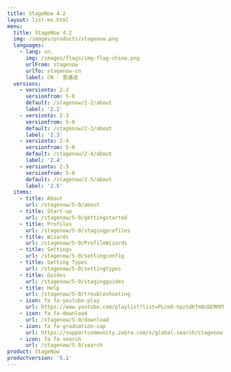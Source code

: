 ```yaml
---
title: StageNow 4.2
layout: list-mx.html
menu:
  title: StageNow 4.2
  img: /images/products/stagenow.png
  languages:
    - lang: cn,
      img: /images/flags/img-flag-china.png
      urlFrom: stagenow
      urlTo: stagenow-cn
      label: CN - 普通话
  versions:
    - versionto: 2-2
      versionfrom: 5-0
      default: /stagenow/2-2/about
      label: '2.2'
    - versionto: 2-3
      versionfrom: 5-0
      default: /stagenow/2-3/about
      label: '2.3'
    - versionto: 2-4
      versionfrom: 5-0
      default: /stagenow/2-4/about
      label: '2.4'
    - versionto: 2-5
      versionfrom: 5-0
      default: /stagenow/2-5/about
      label: '2.5'
  items:
    - title: About
      url: /stagenow/5-0/about
    - title: Start-up
      url: /stagenow/5-0/gettingstarted
    - title: Profiles
      url: /stagenow/5-0/stagingprofiles
    - title: Wizards
      url: /stagenow/5-0/ProfileWizards
    - title: Settings
      url: /stagenow/5-0/settingconfig
    - title: Setting Types
      url: /stagenow/5-0/settingtypes
    - title: Guides
      url: /stagenow/5-0/stagingguides
    - title: Help
      url: /stagenow/5-0/troubleshooting
    - icon: fa fa-youtube-play
      url: https://www.youtube.com/playlist?list=PLce6-npz5dKfmQcDERMFNiOeZrVAEJtXH    
    - icon: fa fa-download
      url: /stagenow/5-0/download    
    - icon: fa fa-graduation-cap
      url: https://supportcommunity.zebra.com/s/global-search/stagenow?language=en_US
    - icon: fa fa-search
      url: /stagenow/5-0/search
product: StageNow
productversion: '5.1'
---
```


<!-- 11/16/20 - narrowing the tab menus so they don't cause wrapping
  1. changed "Troubleshooting" tab to "Help"
  2. removed the "Install" tab (and added a link to install in Start page 

      - title: Install
      url: /stagenow/5-0/installing

 -->